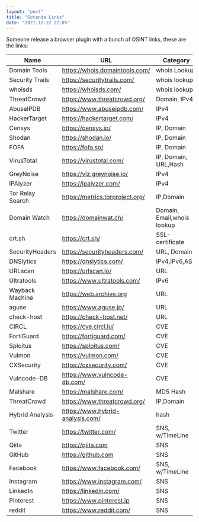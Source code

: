 ```yaml
---
layout: "post"
title: "Gotanda Links"
date: "2021-12-22 22:05"
---
```

Someone release a browser plugin with a bunch of OSINT links, these are the links:

| Name | URL | Category |
|------|-----|----------|
| Domain Tools | https://whois.domaintools.com/ | whois Lookup |
| Security Trails | https://securitytrails.com/ | whois lookup |
| whoisds | https://whoisds.com/ | whois lookup |
| ThreatCrowd | https://www.threatcrowd.org/ | Domain, IPv4 |
| AbuseIPDB | https://www.abuseipdb.com/ | IPv4 |
| HackerTarget | https://hackertarget.com/ | IPv4 |
| Censys | https://censys.io/ | IP, Domain |
| Shodan | https://shodan.io/ | IP, Domain |
| FOFA | https://fofa.so/ | IP, Domain |
| VirusTotal | https://virustotal.com/ | IP, Domain, URL,Hash |
| GreyNoise | https://viz.greynoise.io/ | IPv4 |
| IPAlyzer | https://ipalyzer.com/ | IPv4 |
| Tor Relay Search | https://metrics.torproject.org/ | IP,Domain |
| Domain Watch | https://domainwat.ch/ | Domain, Email,whois lookup |
| crt.sh | https://crt.sh/ | SSL-certificate |
| SecurityHeaders | https://securityheaders.com/ | URL, Domain |
| DNSlytics | https://dnslytics.com/ | IPv4,IPv6,ASN |
| URLscan | https://urlscan.io/ | URL |
| Ultratools | https://www.ultratools.com/ | IPv6 |
| Wayback Machine | https://web.archive.org | URL |
| aguse | https://www.aguse.jp/ | URL |
| check-host | https://check-host.net/ | URL |
| CIRCL | https://cve.circl.lu/ | CVE |
| FortiGuard | https://fortiguard.com/ | CVE |
| Sploitus | https://sploitus.com/ | CVE |
| Vulmon | https://vulmon.com/ | CVE |
| CXSecurity | https://cxsecurity.com/ | CVE |
| Vulncode-DB | https://www.vulncode-db.com/ | CVE |
| Malshare | https://malshare.com/ | MD5 Hash |
| ThreatCrowd | https://www.threatcrowd.org/ | IP,Domain |
| Hybrid Analysis | https://www.hybrid-analysis.com/ | hash |
| Twitter | https://twitter.com/ | SNS, w/TimeLine |
| Qiita | https://qiita.com | SNS |
| GitHub | https://github.com | SNS |
| Facebook | https://www.facebook.com/ | SNS, w/TimeLine |
| Instagram | https://www.instagram.com/ | SNS |
| LinkedIn | https://linkedin.com/ | SNS |
| Pinterest | https://www.pinterest.jp | SNS |
| reddit | https://www.reddit.com/ | SNS |